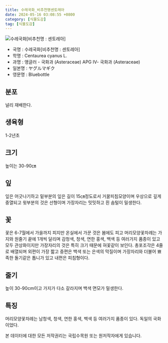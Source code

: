 ```yaml
---
title: 수레국화_비추천명센토레아
date: 2024-05-16 03:08:55 +0800
category: [식물도감]
tag: [식물도감]
---
```




![수레국화[비추천명 : 센토레아]](/fileUpload/plants/basic/Compositae/Centaurea/2485/2485_20160729132217880files_th2.jpg)
- 국명 : 수레국화[비추천명 : 센토레아]
- 학명 : Centaurea cyanus L.
- 과명 : 앵글러 - 국화과 (Asteraceae) APG Ⅳ- 국화과 (Asteraceae)
- 일본명 : ヤグルマギク
- 영문명 : Bluebottle


## 분포
널리 재배한다.
## 생육형
1-2년초
## 크기
높이는 30-90㎝
## 잎
잎은 어긋나기하고 밑부분의 잎은 길이 15㎝정도로서 거꿀피침모양이며 우상으로 깊게 중열되고 윗부분의 것은 선형이며 가장자리는 밋밋하고 흰 솜털이 밀생한다.
## 꽃
꽃은 6-7월에서 가을까지 피지만 온실에서 가꾼 것은 봄에도 피고 머리모양꽃차례는 가지와 원줄기 끝에 1개씩 달리며 감청색, 청색, 연한 홍색, 백색 등 여러가지 품종이 있고 모두 관상화이지만 가장자리의 것은 특히 크기 때문에 혀꽃같이 보인다. 총포조각은 4줄로 배열되며 외편이 가장 짧고 중편은 백색 또는 은색의 막질이며 가장자리와 더불어 뾰족한 돌기같은 톱니가 있고 내편은 피침형이다.
## 줄기
높이 30-90cm이고 가지가 다소 갈라지며 백색 면모가 밀생한다.
## 특징
머리모양꽃차례는 남청색, 청색, 연한 홍색, 백색 등 여러가지 품종이 있다. 독일의 국화이었다.






본 데이터에 대한 모든 저작권리는 국립수목원 또는 원저작자에게 있습니다.
